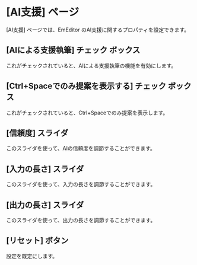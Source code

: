 # \[AI支援\] ページ

\[AI支援\] ページでは、EmEditor のAI支援に関するプロパティを設定できます。

## \[AIによる支援執筆\] チェック ボックス

これがチェックされていると、AIによる支援執筆の機能を有効にします。

## \[Ctrl+Spaceでのみ提案を表示する\] チェック ボックス

これがチェックされていると、Ctrl+Spaceでのみ提案を表示します。

## \[信頼度\] スライダ

このスライダを使って、AIの信頼度を調節することができます。

## \[入力の長さ\] スライダ

このスライダを使って、入力の長さを調節することができます。

## \[出力の長さ\] スライダ

このスライダを使って、出力の長さを調節することができます。

## \[リセット\] ボタン

設定を既定にします。

